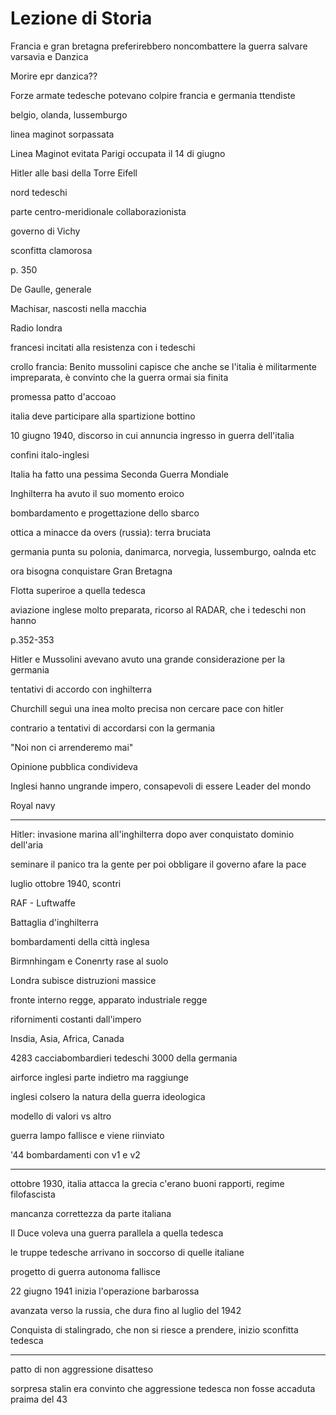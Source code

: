 # Lezione di Storia

 Francia e gran bretagna preferirebbero noncombattere la guerra
salvare varsavia e Danzica

Morire epr danzica??


Forze armate tedesche potevano colpire francia e germania ttendiste



belgio, olanda, lussemburgo


linea maginot sorpassata



Linea Maginot evitata
Parigi occupata il 14 di giugno


Hitler alle basi della Torre Eifell

nord tedeschi


parte centro-meridionale collaborazionista

governo di Vichy

sconfitta clamorosa

p. 350

De Gaulle, generale

Machisar, nascosti nella macchia


Radio londra


francesi incitati alla resistenza con i tedeschi

crollo francia: Benito mussolini capisce che anche se l'italia è militarmente impreparata, è convinto che la guerra ormai sia finita


promessa  patto d'accoao

italia deve participare alla spartizione bottino


10 giugno 1940, discorso in cui annuncia ingresso in guerra dell'italia

confini italo-inglesi


Italia ha fatto una pessima Seconda Guerra Mondiale


Inghilterra ha avuto il suo momento eroico

bombardamento e progettazione dello sbarco

ottica a minacce da overs (russia): terra bruciata


germania punta su polonia, danimarca, norvegia, lussemburgo, oalnda etc


ora bisogna conquistare Gran Bretagna

Flotta superiroe a quella tedesca


aviazione inglese molto preparata, ricorso al RADAR, che i tedeschi non hanno

p.352-353

Hitler e Mussolini avevano avuto una grande considerazione per la germania

tentativi di accordo con inghilterra

Churchill seguì una inea molto precisa
non cercare pace con hitler

contrario a tentativi di accordarsi con la germania

"Noi non ci arrenderemo mai"

Opinione pubblica condivideva

Inglesi hanno ungrande impero, consapevoli di essere Leader del mondo

Royal navy

---

Hitler: invasione marina all'inghilterra dopo aver conquistato dominio dell'aria

seminare il panico tra la gente per poi obbligare il governo afare la pace

luglio ottobre 1940, scontri

RAF - Luftwaffe

Battaglia d'inghilterra

bombardamenti della città inglesa

Birmnhingam e Conenrty rase al suolo

Londra subisce distruzioni massice

fronte interno regge, apparato industriale regge

rifornimenti costanti dall'impero

Insdia, Asia, Africa, Canada

4283 cacciabombardieri tedeschi
3000 della germania

airforce inglesi parte indietro ma raggiunge


inglesi colsero la natura della guerra ideologica

modello di valori vs altro

guerra lampo fallisce e viene riinviato

'44 bombardamenti con v1 e v2

---

ottobre 1930, italia attacca la grecia
c'erano buoni rapporti, regime filofascista

mancanza correttezza da parte italiana

Il Duce voleva una guerra parallela a quella tedesca

le truppe tedesche arrivano in soccorso di quelle italiane

progetto di guerra autonoma fallisce

22 giugno 1941 inizia l'operazione barbarossa

avanzata verso la russia, che dura fino al luglio del 1942


Conquista di stalingrado, che non si riesce a prendere, inizio sconfitta tedesca

---

patto di non aggressione disatteso

sorpresa stalin era convinto che aggressione tedesca non fosse accaduta praima del 43
<!--stackedit_data:
eyJoaXN0b3J5IjpbMTA1NDE0NTAzXX0=
-->